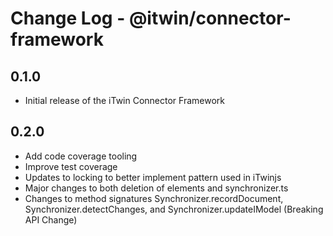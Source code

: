 # Change Log - @itwin/connector-framework

## 0.1.0

- Initial release of the iTwin Connector Framework

## 0.2.0

- Add code coverage tooling
- Improve test coverage
- Updates to locking to better implement pattern used in iTwinjs
- Major changes to both deletion of elements and synchronizer.ts
- Changes to method signatures Synchronizer.recordDocument, Synchronizer.detectChanges, and Synchronizer.updateIModel (Breaking API Change)